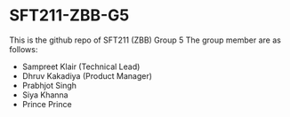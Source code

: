 # SFT211-ZBB-G5
This is the github repo of SFT211 (ZBB) Group 5
The group member are as follows:
* Sampreet Klair (Technical Lead)
* Dhruv Kakadiya (Product Manager)
* Prabhjot Singh
* Siya Khanna
* Prince Prince
